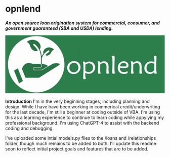 # opnlend
**_An open source loan origination system for commercial, consumer, and government guaranteed (SBA and USDA) lending._**

![opnlend-logo-banner](media/images/opnlend-logo-banner.jpg)

**Introduction**
I'm in the very beginning stages, including planning and design. While I have have been working in commerical credit/underwriting for the last decade, I'm still a beginner at coding outside of VBA. I'm using this as a learning experience to continue to learn coding while appylying my professional background. I'm using ChatGPT-4 to assist with the backend coding and debugging.

I've uploaded some intial models.py files to the /loans and /relationships folder, though much remains to be added to both. I'll update this readme soon to reflect initial project goals and features that are to be added.
